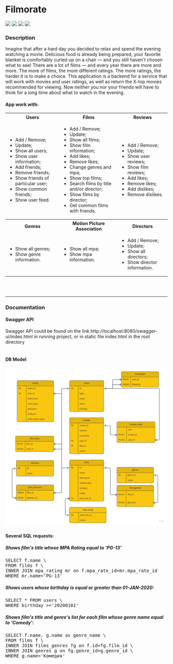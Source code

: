 # Filmorate
![](https://img.shields.io/badge/database-H2Database-blue)
![](https://img.shields.io/badge/language-Java-orange)
![](https://img.shields.io/badge/build_automation_tool-Maven-red)
![](https://img.shields.io/badge/framework-Spring_boot-green)

### Description

Imagine that after a hard day you decided to relax and spend the evening watching a movie. Delicious food is already 
being prepared, your favorite blanket is comfortably curled up on a chair — and you still haven't chosen what to see!
There are a lot of films — and every year there are more and more. The more of films, the more different ratings. 
The more ratings, the harder it is to make a choice.
This application is a backend for a service that will work with movies and user ratings, as well as return 
the X-top movies recommended for viewing. Now neither you nor your friends will have to think for a long time about 
what to watch in the evening.

#### App work with:
<table>
  <tbody>
    <tr>
      <th><b>Users</b></th>
      <th><b>Films</b></th>
      <th><b>Reviews</b></th>
    </tr>
    <tr>
        <td>
            <ul><li>Add / Remove;</li>
            <li>Update;</li>
            <li>Show all users;</li>
            <li>Show user information;</li>
            <li>Add friends;</li>
            <li>Remove friends;</li>
            <li>Show friends of particular user;</li>
            <li>Show common friends;</li>
            <li>Show user feed.</li></ul>
        </td>
        <td>
            <ul><li>Add / Remove;</li>
            <li>Update;</li>
            <li>Show all films;</li>
            <li>Show film information;</li>
            <li>Add likes;</li>
            <li>Remove likes;</li>
            <li>Change genres and mpa;</li>
            <li>Show top films;</li>
            <li>Search films by title and/or director;</li>
            <li>Show films by director;</li>
            <li>Get common films with friends.</li></ul>
        </td>
        <td>
            <ul><li>Add / Remove;</li>
            <li>Update;</li>
            <li>Show user reviews;</li>
            <li>Show film reviews;</li>
            <li>Add likes;</li>
            <li>Remove likes;</li>
            <li>Add dislikes;</li>
            <li>Remove dislikes.</li></ul>
        </td>
    </tr>
    <tr>
      <th><b>Genres</b></th>
      <th><b>Motion Picture Association</b></th>
      <th><b>Directors</b></th>
    </tr>
    <tr>
        <td>
            <ul><li>Show all genres;</li>
            <li>Show genre information.</li></ul>
        </td>
        <td>
            <ul><li>Show all mpa;</li>
            <li>Show mpa information.</li></ul>
        </td>
        <td>
            <ul><li>Add / Remove;</li>
            <li>Update;</li>
            <li>Show all directors;</li>
            <li>Show director information.</li></ul>
        </td>
    </tr>
  </tbody>
</table>
<br />
<br />

---

### Documentation
#### Swagger API
Swagger API could be found on the link http://localhost:8080/swagger-ui/index.html in running project, or in 
static file index.html in the root directory
<br />
<br />

#### DB Model
![](filmorate-er-diagram-v3.jpg)

#### Several SQL requests:
##### Shows film's title whose MPA Rating equal to 'PG-13'
<pre>
SELECT f.name \
FROM films f \
INNER JOIN mpa_rating mr on f.mpa_rate_id=mr.mpa_rate_id
WHERE mr.name='PG-13'
</pre>
##### Shows users whose birthday is equal or greater than 01-JAN-2020:
<pre>
SELECT * FROM users \
WHERE birthday >='20200101'
</pre>
##### Shows film's title and genre's list for each film whose genre name equal to 'Comedy':
<pre>
SELECT f.name, g.name as genre_name \
FROM films f \
INNER JOIN films_genres fg on f.id=fg.film_id \
INNER JOIN genres g on fg.genre_id=g.genre_id \
WHERE g.name='Комедия'
</pre>
